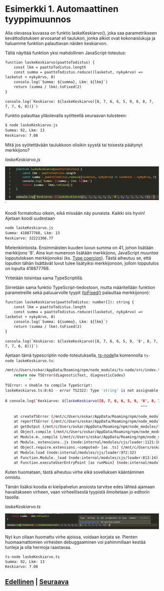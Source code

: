# Esimerkki 1. Automaattinen tyyppimuunnos

Alla olevassa kuvassa on funktio laskeKeskiarvo(), joka saa parametrikseen kevättodistuksen arvosanat eli taulukon, jonka alkiot ovat kokonaislukuja ja haluamme funktion palauttavan näiden keskiarvon.

Tältä näyttää funktion yksi mahdollinen JavaScript-toteutus:
```JS
function laskeKeskiarvo(paattoTodistus) {
    const lkm = paattoTodistus.length
    const summa = paattoTodistus.reduce((lasketut, nykyArvo) => lasketut + nykyArvo, 0)
    console.log(`Summa: ${summa}, Lkm: ${lkm}`)
    return (summa / lkm).toFixed(2)
}

console.log(`Keskiarvo: ${laskeKeskiarvo([8, 7, 6, 6, 5, 9, 8, 8, 7, 7, 7, 6, 8])}`)
```
Funktio palauttaa ylläolevalla syötteellä seuraavan tulosteen:
```sh
$ node laskeKeskiarvo.js 
Summa: 92, Lkm: 13
Keskiarvo: 7.08
```
Mitä jos syötettävään taulukkoon olisikin syystä tai toisesta päätynyt merkkijono?

*laskeKeskiarvo.js*

![typescript-logo](./0.png)`


Koodi formatoituu oikein, eikä missään näy punaista. Kaikki siis hyvin!
Ajetaan koodi uudestaan

```sh
node laskeKeskiarvo.js 
Summa: 418877768, Lkm: 13
Keskiarvo: 32221366.77
```
Mielenkiintoista. Ensimmäisten kuuden luvun summa on 41, johon lisätään merkkijono '8'. Aina kun numeroon lisätään merkkijono, JavaScript *muuntaa* lopputuloksen merkkijonoksi (ks. [Type coercion](https://developer.mozilla.org/en-US/docs/Glossary/Type_coercion)). Tästä aiheutuu se, että loputkin tähän lisättävät luvut tulee lisätyiksi merkkijonoon, jolloin lopputulos on lopulta 418877768.



Yritetään toisintaa sama TypeScriptillä.

Siirretään sama funktio TypeScript-tiedostoon, mutta määritellään funktion parametreille sekä paluuarvolle tyypit ([toFixed()](https://developer.mozilla.org/en-US/docs/Web/JavaScript/Reference/Global_Objects/Number/toFixed) palauttaa merkkijonon):
```TS
function laskeKeskiarvo(paattoTodistus: number[]): string {
    const lkm = paattoTodistus.length
    const summa = paattoTodistus.reduce((lasketut, nykyArvo) => lasketut + nykyArvo, 0)
    console.log(`Summa: ${summa}, Lkm: ${lkm}`)
    return (summa / lkm).toFixed(2)
}

console.log(`Keskiarvo: ${laskeKeskiarvo([8, 7, 6, 6, 5, 9, '8', 8, 7, 7, 7, 6, 8])}`)
```
Ajetaan tämä typescriptin node-toteutuksella, [ts-node](https://www.npmjs.com/package/ts-node)lla komennolla `ts-node laskeKeskiarvo.ts`:
```sh
/mnt/c/Users/oskar/AppData/Roaming/npm/node_modules/ts-node/src/index.ts:500
    return new TSError(diagnosticText, diagnosticCodes)
           ^
TSError: ⨯ Unable to compile TypeScript:
laskeKeskiarvo.ts:8:61 - error TS2322: Type 'string' is not assignable to type 'number'.

8 console.log(`Keskiarvo: ${laskeKeskiarvo([8, 7, 6, 6, 5, 9, '8', 8, 7, 7, 7, 6, 8])}`)
                                                              ~~~

    at createTSError (/mnt/c/Users/oskar/AppData/Roaming/npm/node_modules/ts-node/src/index.ts:500:12)
    at reportTSError (/mnt/c/Users/oskar/AppData/Roaming/npm/node_modules/ts-node/src/index.ts:504:19)
    at getOutput (/mnt/c/Users/oskar/AppData/Roaming/npm/node_modules/ts-node/src/index.ts:739:36)
    at Object.compile (/mnt/c/Users/oskar/AppData/Roaming/npm/node_modules/ts-node/src/index.ts:955:32)
    at Module.m._compile (/mnt/c/Users/oskar/AppData/Roaming/npm/node_modules/ts-node/src/index.ts:1043:43)
    at Module._extensions..js (node:internal/modules/cjs/loader:1121:10)
    at Object.require.extensions.<computed> [as .ts] (/mnt/c/Users/oskar/AppData/Roaming/npm/node_modules/ts-node/src/index.ts:1046:12)
    at Module.load (node:internal/modules/cjs/loader:972:32)
    at Function.Module._load (node:internal/modules/cjs/loader:813:14)
    at Function.executeUserEntryPoint [as runMain] (node:internal/modules/run_main:76:12)
```
Kuten huomataan, tästä aiheutuu virhe eikä sovelluksen kääntäminen onnistu.

Tämän lisäksi koodia ei kielipalvelun ansiosta tarvitse edes lähteä ajamaan havaitakseen virheen, vaan virheellisestä tyypistä ilmoitetaan jo editorin tasolla:

*laskeKeskiarvo.ts*

![type-error](./1.png)

Nyt kun ollaan huomattu virhe ajoissa, voidaan korjata se. Pienten huomaamattomien virheiden debuggaaminen voi pahimmillaan kestää tunteja ja olla hermoja raastavaa.

```
ts-node laskeKeskiarvo.ts
Summa: 92, Lkm: 13
Keskiarvo: 7.08
```

## [Edellinen](../0/README.md) | [Seuraava](../2/README.md)
